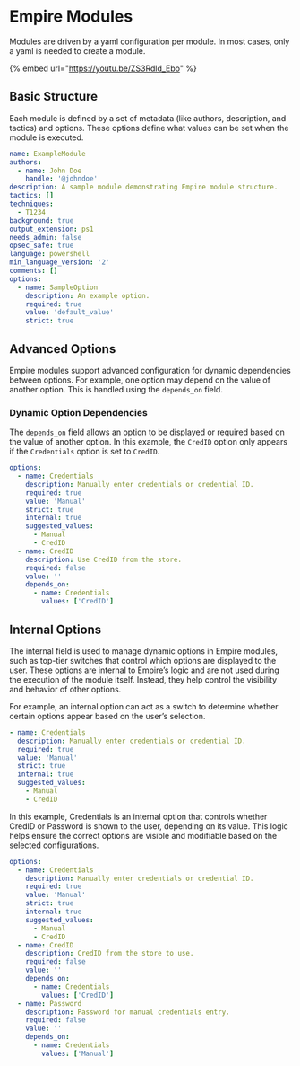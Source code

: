 # Empire Modules

Modules are driven by a yaml configuration per module. In most cases, only a yaml is needed to create a module.

{% embed url="https://youtu.be/ZS3Rdld_Ebo" %}

## Basic Structure
Each module is defined by a set of metadata (like authors, description, and tactics) and options. These options define what values can be set when the module is executed.

```yaml
name: ExampleModule
authors:
  - name: John Doe
    handle: '@johndoe'
description: A sample module demonstrating Empire module structure.
tactics: []
techniques:
  - T1234
background: true
output_extension: ps1
needs_admin: false
opsec_safe: true
language: powershell
min_language_version: '2'
comments: []
options:
  - name: SampleOption
    description: An example option.
    required: true
    value: 'default_value'
    strict: true
```

## Advanced Options
Empire modules support advanced configuration for dynamic dependencies between options. For example, one option may depend on the value of another option. This is handled using the `depends_on` field.

### Dynamic Option Dependencies
The `depends_on` field allows an option to be displayed or required based on the value of another option. In this example, the `CredID` option only appears if the `Credentials` option is set to `CredID`.

```yaml
options:
  - name: Credentials
    description: Manually enter credentials or credential ID.
    required: true
    value: 'Manual'
    strict: true
    internal: true
    suggested_values:
      - Manual
      - CredID
  - name: CredID
    description: Use CredID from the store.
    required: false
    value: ''
    depends_on:
      - name: Credentials
        values: ['CredID']
```

## Internal Options
The internal field is used to manage dynamic options in Empire modules, such as top-tier switches that control which options are displayed to the user. These options are internal to Empire’s logic and are not used during the execution of the module itself. Instead, they help control the visibility and behavior of other options.

For example, an internal option can act as a switch to determine whether certain options appear based on the user’s selection.

```yaml
- name: Credentials
  description: Manually enter credentials or credential ID.
  required: true
  value: 'Manual'
  strict: true
  internal: true
  suggested_values:
    - Manual
    - CredID
```

In this example, Credentials is an internal option that controls whether CredID or Password is shown to the user, depending on its value. This logic helps ensure the correct options are visible and modifiable based on the selected configurations.

```yaml
options:
  - name: Credentials
    description: Manually enter credentials or credential ID.
    required: true
    value: 'Manual'
    strict: true
    internal: true
    suggested_values:
      - Manual
      - CredID
  - name: CredID
    description: CredID from the store to use.
    required: false
    value: ''
    depends_on:
      - name: Credentials
        values: ['CredID']
  - name: Password
    description: Password for manual credentials entry.
    required: false
    value: ''
    depends_on:
      - name: Credentials
        values: ['Manual']
```